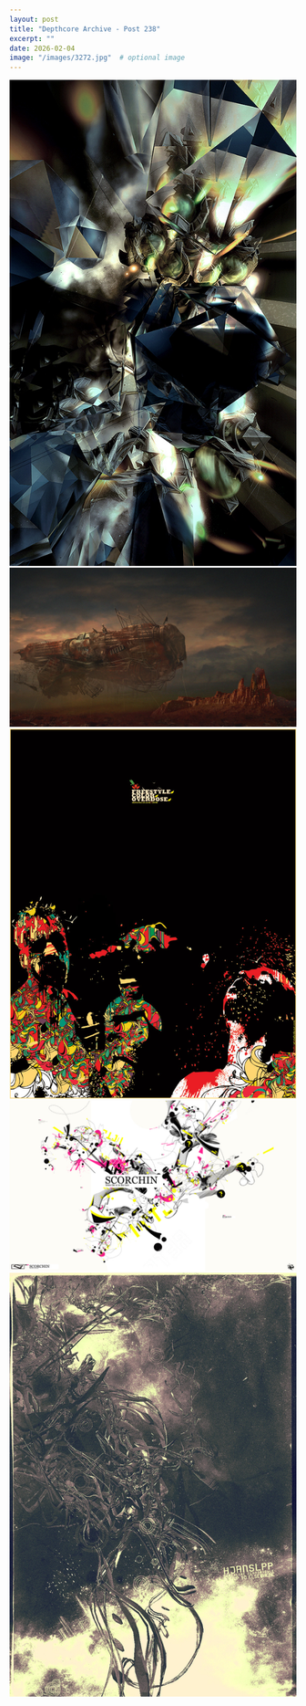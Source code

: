 ```yaml
---
layout: post
title: "Depthcore Archive - Post 238"
excerpt: ""
date: 2026-02-04
image: "/images/3272.jpg"  # optional image
---
```


<img src="/images/3272.jpg">
<img src="/images/3273.jpg" alt="3273.jpg"/>
<img src="/images/3274.jpg" alt="3274.jpg"/>
<img src="/images/3275.jpg" alt="3275.jpg"/>
<img src="/images/3277.jpg" alt="3277.jpg"/>
